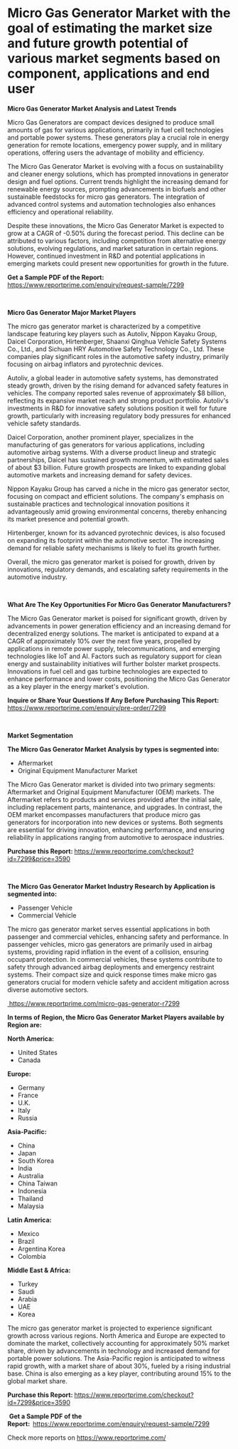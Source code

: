 <p><h1>Micro Gas Generator Market with the goal of estimating the market size and future growth potential of various market segments based on component, applications and end user</h1></p><p><strong>Micro Gas Generator Market Analysis and Latest Trends</strong></p>
<p><p>Micro Gas Generators are compact devices designed to produce small amounts of gas for various applications, primarily in fuel cell technologies and portable power systems. These generators play a crucial role in energy generation for remote locations, emergency power supply, and in military operations, offering users the advantage of mobility and efficiency.</p><p>The Micro Gas Generator Market is evolving with a focus on sustainability and cleaner energy solutions, which has prompted innovations in generator design and fuel options. Current trends highlight the increasing demand for renewable energy sources, prompting advancements in biofuels and other sustainable feedstocks for micro gas generators. The integration of advanced control systems and automation technologies also enhances efficiency and operational reliability.</p><p>Despite these innovations, the Micro Gas Generator Market is expected to grow at a CAGR of -0.50% during the forecast period. This decline can be attributed to various factors, including competition from alternative energy solutions, evolving regulations, and market saturation in certain regions. However, continued investment in R&D and potential applications in emerging markets could present new opportunities for growth in the future.</p></p>
<p><strong>Get a Sample PDF of the Report:&nbsp;</strong> <a href="https://www.reportprime.com/enquiry/request-sample/7299?utm_campaign=2109&utm_medium=2&utm_source=Github&utm_content=ia&utm_term=19032025&utm_id=micro-gas-generator">https://www.reportprime.com/enquiry/request-sample/7299</a></p>
<p>&nbsp;</p>
<p><strong>Micro Gas Generator Major Market Players</strong></p>
<p><p>The micro gas generator market is characterized by a competitive landscape featuring key players such as Autoliv, Nippon Kayaku Group, Daicel Corporation, Hirtenberger, Shaanxi Qinghua Vehicle Safety Systems Co., Ltd., and Sichuan HRY Automotive Safety Technology Co., Ltd. These companies play significant roles in the automotive safety industry, primarily focusing on airbag inflators and pyrotechnic devices.</p><p>Autoliv, a global leader in automotive safety systems, has demonstrated steady growth, driven by the rising demand for advanced safety features in vehicles. The company reported sales revenue of approximately $8 billion, reflecting its expansive market reach and strong product portfolio. Autoliv's investments in R&D for innovative safety solutions position it well for future growth, particularly with increasing regulatory body pressures for enhanced vehicle safety standards.</p><p>Daicel Corporation, another prominent player, specializes in the manufacturing of gas generators for various applications, including automotive airbag systems. With a diverse product lineup and strategic partnerships, Daicel has sustained growth momentum, with estimated sales of about $3 billion. Future growth prospects are linked to expanding global automotive markets and increasing demand for safety devices.</p><p>Nippon Kayaku Group has carved a niche in the micro gas generator sector, focusing on compact and efficient solutions. The company's emphasis on sustainable practices and technological innovation positions it advantageously amid growing environmental concerns, thereby enhancing its market presence and potential growth.</p><p>Hirtenberger, known for its advanced pyrotechnic devices, is also focused on expanding its footprint within the automotive sector. The increasing demand for reliable safety mechanisms is likely to fuel its growth further.</p><p>Overall, the micro gas generator market is poised for growth, driven by innovations, regulatory demands, and escalating safety requirements in the automotive industry.</p></p>
<p>&nbsp;</p>
<p><strong>What Are The Key Opportunities For Micro Gas Generator Manufacturers?</strong></p>
<p><p>The Micro Gas Generator market is poised for significant growth, driven by advancements in power generation efficiency and an increasing demand for decentralized energy solutions. The market is anticipated to expand at a CAGR of approximately 10% over the next five years, propelled by applications in remote power supply, telecommunications, and emerging technologies like IoT and AI. Factors such as regulatory support for clean energy and sustainability initiatives will further bolster market prospects. Innovations in fuel cell and gas turbine technologies are expected to enhance performance and lower costs, positioning the Micro Gas Generator as a key player in the energy market's evolution.</p></p>
<p><strong>Inquire or Share Your Questions If Any Before Purchasing This Report:</strong> <a href="https://www.reportprime.com/enquiry/pre-order/7299?utm_campaign=2109&utm_medium=2&utm_source=Github&utm_content=ia&utm_term=19032025&utm_id=micro-gas-generator">https://www.reportprime.com/enquiry/pre-order/7299</a></p>
<p>&nbsp;</p>
<p><strong>Market Segmentation</strong></p>
<p><strong>The Micro Gas Generator Market Analysis by types is segmented into:</strong></p>
<p><ul><li>Aftermarket</li><li>Original Equipment Manufacturer Market</li></ul></p>
<p><p>The Micro Gas Generator market is divided into two primary segments: Aftermarket and Original Equipment Manufacturer (OEM) markets. The Aftermarket refers to products and services provided after the initial sale, including replacement parts, maintenance, and upgrades. In contrast, the OEM market encompasses manufacturers that produce micro gas generators for incorporation into new devices or systems. Both segments are essential for driving innovation, enhancing performance, and ensuring reliability in applications ranging from automotive to aerospace industries. </p></p>
<p><strong>Purchase this Report:&nbsp;</strong><a href="https://www.reportprime.com/checkout?id=7299&price=3590&utm_campaign=2109&utm_medium=2&utm_source=Github&utm_content=ia&utm_term=19032025&utm_id=micro-gas-generator">https://www.reportprime.com/checkout?id=7299&price=3590</a></p>
<p>&nbsp;</p>
<p><strong>The Micro Gas Generator Market Industry Research by Application is segmented into:</strong></p>
<p><ul><li>Passenger Vehicle</li><li>Commercial Vehicle</li></ul></p>
<p><p>The micro gas generator market serves essential applications in both passenger and commercial vehicles, enhancing safety and performance. In passenger vehicles, micro gas generators are primarily used in airbag systems, providing rapid inflation in the event of a collision, ensuring occupant protection. In commercial vehicles, these systems contribute to safety through advanced airbag deployments and emergency restraint systems. Their compact size and quick response times make micro gas generators crucial for modern vehicle safety and accident mitigation across diverse automotive sectors.</p></p>
<p><a href="https://www.reportprime.com/micro-gas-generator-r7299?utm_campaign=2109&utm_medium=2&utm_source=Github&utm_content=ia&utm_term=19032025&utm_id=micro-gas-generator">&nbsp;https://www.reportprime.com/micro-gas-generator-r7299</a></p>
<p><strong>In terms of Region, the Micro Gas Generator Market Players available by Region are:</strong></p>
<p>
    <p> <strong> North America: </strong>
        <ul>
            <li>United States</li>
            <li>Canada</li>
        </ul>
        </p> 
    <p> <strong> Europe: </strong>
        <ul>
            <li>Germany</li>
            <li>France</li>
            <li>U.K.</li>
            <li>Italy</li>
            <li>Russia</li>
        </ul>
        </p> 
    <p> <strong> Asia-Pacific: </strong>
        <ul>
            <li>China</li>
            <li>Japan</li>
            <li>South Korea</li>
            <li>India</li>
            <li>Australia</li>
            <li>China Taiwan</li>
            <li>Indonesia</li>
            <li>Thailand</li>
            <li>Malaysia</li>
        </ul>
        </p> 
    <p> <strong> Latin America: </strong>
        <ul>
            <li>Mexico</li>
            <li>Brazil</li>
            <li>Argentina Korea</li>
            <li>Colombia</li>
        </ul>
        </p> 
    <p> <strong> Middle East & Africa: </strong>
        <ul>
            <li>Turkey</li>
            <li>Saudi</li>
            <li>Arabia</li>
            <li>UAE</li>
            <li>Korea</li>
        </ul>
    </p>
    </p>
<p><p>The micro gas generator market is projected to experience significant growth across various regions. North America and Europe are expected to dominate the market, collectively accounting for approximately 50% market share, driven by advancements in technology and increased demand for portable power solutions. The Asia-Pacific region is anticipated to witness rapid growth, with a market share of about 30%, fueled by a rising industrial base. China is also emerging as a key player, contributing around 15% to the global market share.</p></p>
<p><strong>Purchase this Report: </strong><a href="https://www.reportprime.com/checkout?id=7299&price=3590&utm_campaign=2109&utm_medium=2&utm_source=Github&utm_content=ia&utm_term=19032025&utm_id=micro-gas-generator">https://www.reportprime.com/checkout?id=7299&price=3590</a></p>
<p>&nbsp;<strong>Get a Sample PDF of the Report:&nbsp;&nbsp;</strong><a href="https://www.reportprime.com/enquiry/request-sample/7299?utm_campaign=2109&utm_medium=2&utm_source=Github&utm_content=ia&utm_term=19032025&utm_id=micro-gas-generator">https://www.reportprime.com/enquiry/request-sample/7299</a></p>
<p><strong></strong></p>
<p>Check more reports on <a href="https://www.reportprime.com/?utm_campaign=2109&utm_medium=2&utm_source=Github&utm_content=ia&utm_term=19032025&utm_id=micro-gas-generator">https://www.reportprime.com/</a></p>